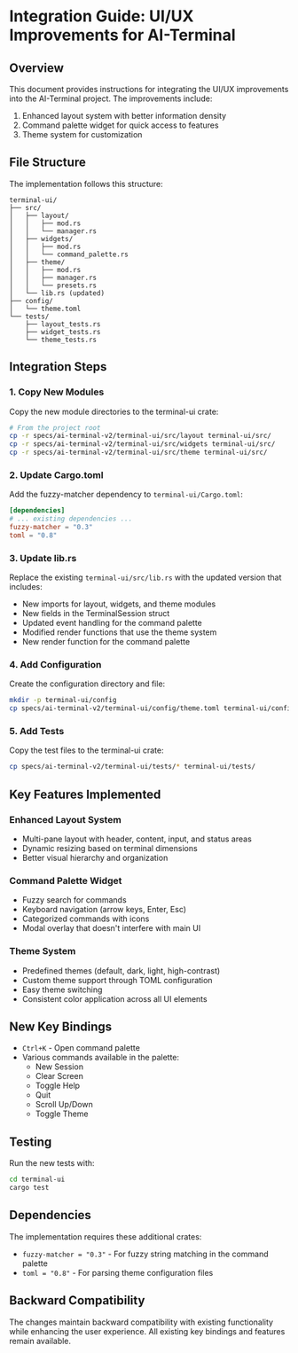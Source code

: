 # Integration Guide: UI/UX Improvements for AI-Terminal

## Overview
This document provides instructions for integrating the UI/UX improvements into the AI-Terminal project. The improvements include:
1. Enhanced layout system with better information density
2. Command palette widget for quick access to features
3. Theme system for customization

## File Structure
The implementation follows this structure:
```
terminal-ui/
├── src/
│   ├── layout/
│   │   ├── mod.rs
│   │   └── manager.rs
│   ├── widgets/
│   │   ├── mod.rs
│   │   └── command_palette.rs
│   ├── theme/
│   │   ├── mod.rs
│   │   ├── manager.rs
│   │   └── presets.rs
│   └── lib.rs (updated)
├── config/
│   └── theme.toml
└── tests/
    ├── layout_tests.rs
    ├── widget_tests.rs
    └── theme_tests.rs
```

## Integration Steps

### 1. Copy New Modules
Copy the new module directories to the terminal-ui crate:
```bash
# From the project root
cp -r specs/ai-terminal-v2/terminal-ui/src/layout terminal-ui/src/
cp -r specs/ai-terminal-v2/terminal-ui/src/widgets terminal-ui/src/
cp -r specs/ai-terminal-v2/terminal-ui/src/theme terminal-ui/src/
```

### 2. Update Cargo.toml
Add the fuzzy-matcher dependency to `terminal-ui/Cargo.toml`:
```toml
[dependencies]
# ... existing dependencies ...
fuzzy-matcher = "0.3"
toml = "0.8"
```

### 3. Update lib.rs
Replace the existing `terminal-ui/src/lib.rs` with the updated version that includes:
- New imports for layout, widgets, and theme modules
- New fields in the TerminalSession struct
- Updated event handling for the command palette
- Modified render functions that use the theme system
- New render function for the command palette

### 4. Add Configuration
Create the configuration directory and file:
```bash
mkdir -p terminal-ui/config
cp specs/ai-terminal-v2/terminal-ui/config/theme.toml terminal-ui/config/
```

### 5. Add Tests
Copy the test files to the terminal-ui crate:
```bash
cp specs/ai-terminal-v2/terminal-ui/tests/* terminal-ui/tests/
```

## Key Features Implemented

### Enhanced Layout System
- Multi-pane layout with header, content, input, and status areas
- Dynamic resizing based on terminal dimensions
- Better visual hierarchy and organization

### Command Palette Widget
- Fuzzy search for commands
- Keyboard navigation (arrow keys, Enter, Esc)
- Categorized commands with icons
- Modal overlay that doesn't interfere with main UI

### Theme System
- Predefined themes (default, dark, light, high-contrast)
- Custom theme support through TOML configuration
- Easy theme switching
- Consistent color application across all UI elements

## New Key Bindings
- `Ctrl+K` - Open command palette
- Various commands available in the palette:
  - New Session
  - Clear Screen
  - Toggle Help
  - Quit
  - Scroll Up/Down
  - Toggle Theme

## Testing
Run the new tests with:
```bash
cd terminal-ui
cargo test
```

## Dependencies
The implementation requires these additional crates:
- `fuzzy-matcher = "0.3"` - For fuzzy string matching in the command palette
- `toml = "0.8"` - For parsing theme configuration files

## Backward Compatibility
The changes maintain backward compatibility with existing functionality while enhancing the user experience. All existing key bindings and features remain available.